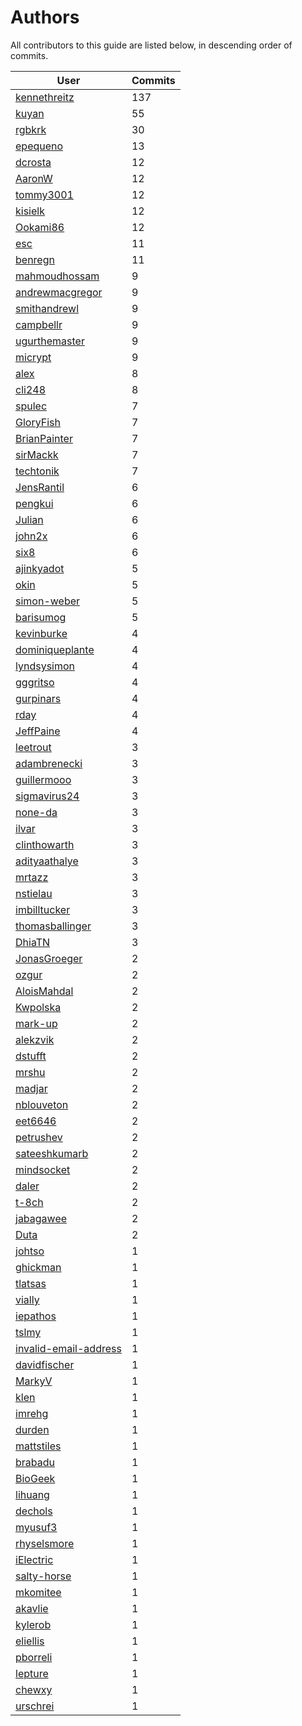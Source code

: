 Authors
===

All contributors to this guide are listed below, in descending order of commits.

| User | Commits |
|------|---------|
|[kennethreitz](http://github.com/kennethreitz)| 137 |
|[kuyan](http://github.com/kuyan)|55 |
|[rgbkrk](http://github.com/rgbkrk)| 30 |
|[epequeno](http://github.com/epequeno)| 13 |
|[dcrosta](http://github.com/dcrosta)| 12 |
|[AaronW ](http://github.com/AaronW )| 12 |
|[tommy3001](http://github.com/tommy3001)| 12 |
|[kisielk](http://github.com/kisielk)| 12 |
|[Ookami86](http://github.com/Ookami86)| 12 |
|[esc](http://github.com/esc)| 11 |
|[benregn](http://github.com/benregn)| 11 |
|[mahmoudhossam](http://github.com/mahmoudhossam)| 9 |
|[andrewmacgregor](http://github.com/andrewmacgregor)| 9 |
|[smithandrewl](http://github.com/smithandrewl)| 9 |
|[campbellr](http://github.com/campbellr)| 9 |
|[ugurthemaster](http://github.com/ugurthemaster)| 9 |
|[micrypt](http://github.com/micrypt)| 9 |
|[alex](http://github.com/alex)| 8 |
|[cli248](http://github.com/cli248)| 8 |
|[spulec](http://github.com/spulec)| 7 |
|[GloryFish](http://github.com/GloryFish)| 7 |
|[BrianPainter](http://github.com/BrianPainter)| 7 |
|[sirMackk](http://github.com/sirMackk)| 7 |
|[techtonik](http://github.com/techtonik)| 7 |
|[JensRantil](http://github.com/JensRantil)| 6 |
|[pengkui](http://github.com/pengkui)| 6 |
|[Julian](http://github.com/Julian)| 6 |
|[john2x](http://github.com/john2x)| 6 |
|[six8](http://github.com/six8)| 6 |
|[ajinkyadot](http://github.com/ajinkyadot)| 5 |
|[okin](http://github.com/okin)| 5 |
|[simon-weber](http://github.com/simon-weber)| 5 |
|[barisumog](http://github.com/barisumog)| 5 |
|[kevinburke](http://github.com/kevinburke)| 4 |
|[dominiqueplante](http://github.com/dominiqueplante)| 4 |
|[lyndsysimon](http://github.com/lyndsysimon)| 4 |
|[gggritso](http://github.com/gggritso)| 4 |
|[gurpinars](http://github.com/gurpinars)| 4 |
|[rday](http://github.com/rday)| 4 |
|[JeffPaine](http://github.com/JeffPaine)| 4 |
|[leetrout](http://github.com/leetrout)| 3 |
|[adambrenecki](http://github.com/adambrenecki)| 3 |
|[guillermooo](http://github.com/guillermooo)| 3 |
|[sigmavirus24](http://github.com/sigmavirus24)| 3 |
|[none-da](http://github.com/none-da)| 3 |
|[ilvar](http://github.com/ilvar)| 3 |
|[clinthowarth](http://github.com/clinthowarth)| 3 |
|[adityaathalye](http://github.com/adityaathalye)| 3 |
|[mrtazz](http://github.com/mrtazz)| 3 |
|[nstielau](http://github.com/nstielau)| 3 |
|[imbilltucker](http://github.com/imbilltucker)| 3 |
|[thomasballinger](http://github.com/thomasballinger)| 3 |
|[DhiaTN](http://github.com/DhiaTN)| 3 |
|[JonasGroeger](http://github.com/JonasGroeger)| 2 |
|[ozgur](http://github.com/ozgur)| 2 |
|[AloisMahdal](http://github.com/AloisMahdal)| 2 |
|[Kwpolska](http://github.com/Kwpolska)| 2 |
|[mark-up ](http://github.com/mark-up )| 2 |
|[alekzvik](http://github.com/alekzvik)| 2 |
|[dstufft](http://github.com/dstufft)| 2 |
|[mrshu](http://github.com/mrshu)| 2 |
|[madjar](http://github.com/madjar)| 2 |
|[nblouveton](http://github.com/nblouveton)| 2 |
|[eet6646](http://github.com/eet6646)| 2 |
|[petrushev](http://github.com/petrushev)| 2 |
|[sateeshkumarb](http://github.com/sateeshkumarb)| 2 |
|[mindsocket](http://github.com/mindsocket)| 2 |
|[daler](http://github.com/daler)| 2 |
|[t-8ch](http://github.com/t-8ch)| 2 |
|[jabagawee](http://github.com/jabagawee)| 2 |
|[Duta](http://github.com/Duta)| 2 |
|[johtso](http://github.com/johtso)| 1 |
|[ghickman](http://github.com/ghickman)| 1 |
|[tlatsas](http://github.com/tlatsas)| 1 |
|[vially](http://github.com/vially)| 1 |
|[iepathos](http://github.com/iepathos)| 1 |
|[tslmy](http://github.com/tslmy)| 1 |
|[invalid-email-address](http://github.com/invalid-email-address)| 1 |
|[davidfischer](http://github.com/davidfischer)| 1 |
|[MarkyV](http://github.com/MarkyV)| 1 |
|[klen](http://github.com/klen)| 1 |
|[imrehg](http://github.com/imrehg)| 1 |
|[durden](http://github.com/durden)| 1 |
|[mattstiles](http://github.com/mattstiles)| 1 |
|[brabadu](http://github.com/brabadu)| 1 |
|[BioGeek](http://github.com/BioGeek)| 1 |
|[lihuang](http://github.com/lihuang)| 1 |
|[dechols](http://github.com/dechols)| 1 |
|[myusuf3](http://github.com/myusuf3)| 1 |
|[rhyselsmore](http://github.com/rhyselsmore)| 1 |
|[iElectric](http://github.com/iElectric)| 1 |
|[salty-horse](http://github.com/salty-horse)| 1 |
|[mkomitee](http://github.com/mkomitee)| 1 |
|[akavlie](http://github.com/akavlie)| 1 |
|[kylerob](http://github.com/kylerob)| 1 |
|[eliellis](http://github.com/eliellis)| 1 |
|[pborreli](http://github.com/pborreli)| 1 |
|[lepture](http://github.com/lepture)| 1 |
|[chewxy ](http://github.com/chewxy )| 1 |
|[urschrei](http://github.com/urschrei)| 1 |
